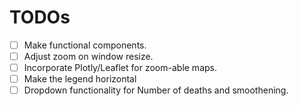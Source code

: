 # TODOs #

- [ ] Make functional components.
- [ ] Adjust zoom on window resize.
- [ ] Incorporate Plotly/Leaflet for zoom-able maps.
- [ ] Make the legend horizontal
- [ ] Dropdown functionality for Number of deaths and smoothening.
